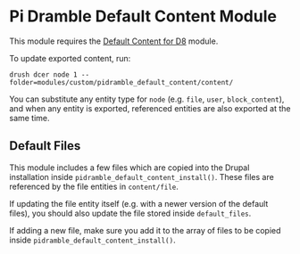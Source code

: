 # Pi Dramble Default Content Module

This module requires the [Default Content for D8](https://www.drupal.org/project/default_content) module.

To update exported content, run:

    drush dcer node 1 --folder=modules/custom/pidramble_default_content/content/

You can substitute any entity type for `node` (e.g. `file`, `user`, `block_content`), and when any entity is exported, referenced entities are also exported at the same time.

## Default Files

This module includes a few files which are copied into the Drupal installation inside `pidramble_default_content_install()`. These files are referenced by the file entities in `content/file`.

If updating the file entity itself (e.g. with a newer version of the default files), you should also update the file stored inside `default_files`.

If adding a new file, make sure you add it to the array of files to be copied inside `pidramble_default_content_install()`.
